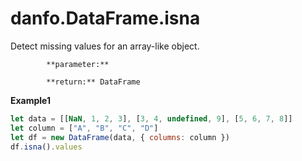 # danfo.DataFrame.isna

Detect missing values for an array-like object.

            **parameter:** 

            **return:** DataFrame

**Example1**

```javascript
let data = [[NaN, 1, 2, 3], [3, 4, undefined, 9], [5, 6, 7, 8]]
let column = ["A", "B", "C", "D"]
let df = new DataFrame(data, { columns: column })
df.isna().values
```

